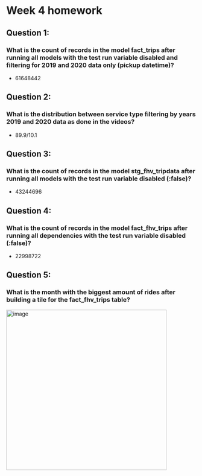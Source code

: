 # Week 4 homework  

## Question 1:  

### What is the count of records in the model fact_trips after running all models with the test run variable disabled and filtering for 2019 and 2020 data only (pickup datetime)?  

- 61648442  

## Question 2:  

### What is the distribution between service type filtering by years 2019 and 2020 data as done in the videos?

- 89.9/10.1  

## Question 3:  

### What is the count of records in the model stg_fhv_tripdata after running all models with the test run variable disabled (:false)?  

- 43244696  

## Question 4:

### What is the count of records in the model fact_fhv_trips after running all dependencies with the test run variable disabled (:false)?  

- 22998722  

## Question 5:

### What is the month with the biggest amount of rides after building a tile for the fact_fhv_trips table?  

<a href="https://lookerstudio.google.com/s/lKVT9A2nOvo" target="_blank"><img width="425" alt="image" src="https://user-images.githubusercontent.com/38995624/221352449-fe0a285b-84fc-4870-9f18-1f85b68d5861.png"></a>
